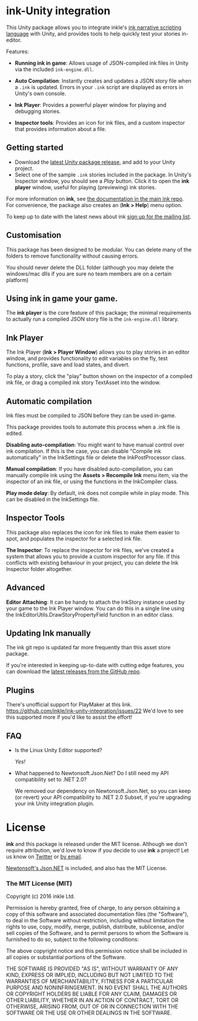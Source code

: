 # ink-Unity integration

This Unity package allows you to integrate inkle's [ink narrative scripting language](http://www.inklestudios.com/ink) with Unity, and provides tools to help quickly test your stories in-editor.

Features:

 - **Running ink in game**: Allows usage of JSON-compiled ink files in Unity via the included `ink-engine.dll`.

 - **Auto Compilation**: Instantly creates and updates a JSON story file when a `.ink` is updated. Errors in your `.ink` script are displayed as errors in Unity's own console.
 	
 - **Ink Player**: Provides a powerful player window for playing and debugging stories.
 	
 - **Inspector tools**: Provides an icon for ink files, and a custom inspector that provides information about a file.


## Getting started

* Download the [latest Unity package release](https://github.com/inkle/ink-unity-integration/releases), and add to your Unity project.
* Select one of the sample `.ink` stories included in the package. In Unity's Inspector window, you should see a *Play* button. Click it to open the **ink player** window, useful for playing (previewing) ink stories.

For more information on **ink**, see [the documentation in the main ink repo](https://github.com/inkle/ink). For convenience, the package also creates an (**Ink > Help**) menu option.

To keep up to date with the latest news about ink [sign up for the mailing list](http://www.inklestudios.com/ink#signup).

## Customisation

This package has been designed to be modular. You can delete many of the folders to remove functionality without causing errors.

You should never delete the DLL folder (although you may delete the windows/mac dlls if you are sure no team members are on a certain platform)

## Using ink in game your game. 

The **ink player** is the core feature of this package; the minimal requirements to actually run a compiled JSON story file is the `ink-engine.dll` library.

## Ink Player

The Ink Player (**Ink > Player Window**) allows you to play stories in an editor window, and provides functionality to edit variables on the fly, test functions, profile, save and load states, and divert.

To play a story, click the "play" button shown on the inspector of a compiled ink file, or drag a compiled ink story TextAsset into the window.

## Automatic compilation
	
Ink files must be compiled to JSON before they can be used in-game. 
	
This package provides tools to automate this process when a .ink file is edited. 

**Disabling auto-compilation**: You might want to have manual control over ink compilation. If this is the case, you can disable "Compile ink automatically" in the InkSettings file or delete the InkPostProcessor class.

**Manual compilation**: If you have disabled auto-compilation, you can manually compile ink using the **Assets > Recompile Ink** menu item, via the inspector of an ink file, or using the functions in the InkCompiler class.

**Play mode delay**: By default, ink does not compile while in play mode. This can be disabled in the InkSettings file.

## Inspector Tools

This package also replaces the icon for ink files to make them easier to spot, and populates the inspector for a selected ink file.

**The Inspector**: To replace the inspector for ink files, we've created a system that allows you to provide a custom inspector for any file. If this conflicts with existing behaviour in your project, you can delete the Ink Inspector folder altogether.

## Advanced

**Editor Attaching**: It can be handy to attach the InkStory instance used by your game to the Ink Player window. You can do this in a single line using the InkEditorUtils.DrawStoryPropertyField function in an editor class.

## Updating Ink manually

The ink git repo is updated far more frequently than this asset store package. 

If you're interested in keeping up-to-date with cutting edge features, you can download the [latest releases from the GitHub repo](https://github.com/inkle/ink/releases).

## Plugins

There's unofficial support for PlayMaker at this link. 
https://github.com/inkle/ink-unity-integration/issues/22
We'd love to see this supported more if you'd like to assist the effort!

## FAQ

* Is the Linux Unity Editor supported?

  *Yes!*
  
* What happened to Newtonsoft.Json.Net? Do I still need my API compatibility set to .NET 2.0?

  We removed our dependency on Newtonsoft.Json.Net, so you can keep (or revert) your API compatibility to .NET 2.0 Subset, if you're upgrading your ink Unity integration plugin.

# License

**ink** and this package is released under the MIT license. Although we don't require attribution, we'd love to know if you decide to use **ink** a project! Let us know on [Twitter](http://www.twitter.com/inkleStudios) or [by email](mailto:info@inklestudios.com).

[Newtonsoft's Json.NET](http://www.newtonsoft.com/json) is included, and also has the MIT License.

### The MIT License (MIT)
Copyright (c) 2016 inkle Ltd.

Permission is hereby granted, free of charge, to any person obtaining a copy of this software and associated documentation files (the "Software"), to deal in the Software without restriction, including without limitation the rights to use, copy, modify, merge, publish, distribute, sublicense, and/or sell copies of the Software, and to permit persons to whom the Software is furnished to do so, subject to the following conditions:

The above copyright notice and this permission notice shall be included in all copies or substantial portions of the Software.

THE SOFTWARE IS PROVIDED "AS IS", WITHOUT WARRANTY OF ANY KIND, EXPRESS OR IMPLIED, INCLUDING BUT NOT LIMITED TO THE WARRANTIES OF MERCHANTABILITY, FITNESS FOR A PARTICULAR PURPOSE AND NONINFRINGEMENT. IN NO EVENT SHALL THE AUTHORS OR COPYRIGHT HOLDERS BE LIABLE FOR ANY CLAIM, DAMAGES OR OTHER LIABILITY, WHETHER IN AN ACTION OF CONTRACT, TORT OR OTHERWISE, ARISING FROM, OUT OF OR IN CONNECTION WITH THE SOFTWARE OR THE USE OR OTHER DEALINGS IN THE SOFTWARE.
